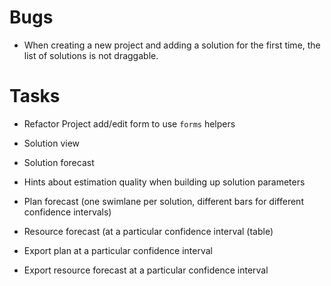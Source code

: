 # Bugs

* When creating a new project and adding a solution for the first time, the
  list of solutions is not draggable.

# Tasks

* Refactor Project add/edit form to use `forms` helpers

* Solution view
* Solution forecast

* Hints about estimation quality when building up solution parameters

* Plan forecast (one swimlane per solution, different bars for different confidence intervals)
* Resource forecast (at a particular confidence interval (table)

* Export plan at a particular confidence interval
* Export resource forecast at a particular confidence interval
